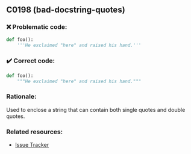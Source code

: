 ## C0198 (bad-docstring-quotes)

### :x: Problematic code:

```python
def foo():
    '''He exclaimed "here" and raised his hand.'''
```

### :heavy_check_mark: Correct code:

```python
def foo():
    """He exclaimed "here" and raised his hand."""
```

### Rationale:

Used to enclose a string that can contain both single quotes and double quotes.

### Related resources:

- [Issue Tracker](https://github.com/PyCQA/pylint/issues?q=is%3Aissue+%22bad-docstring-quotes%22+OR+%22C0198%22)
